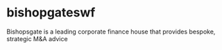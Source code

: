 # bishopgateswf
Bishopsgate is a leading corporate finance house that provides bespoke, strategic M&amp;A advice
